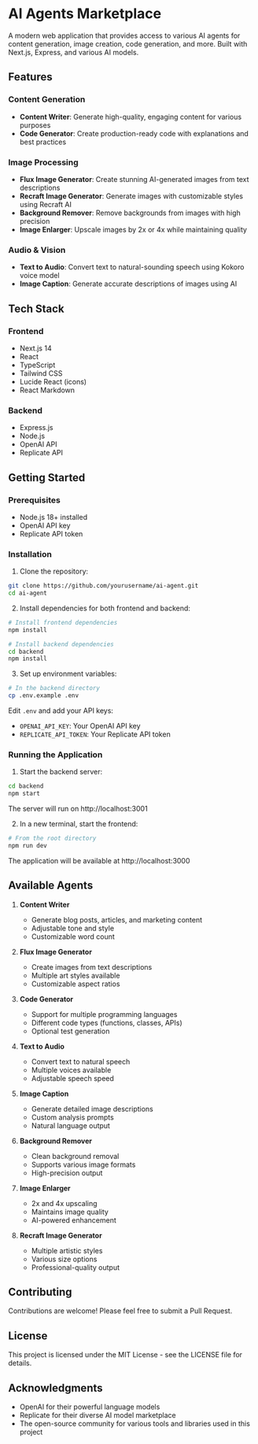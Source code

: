 # AI Agents Marketplace

A modern web application that provides access to various AI agents for content generation, image creation, code generation, and more. Built with Next.js, Express, and various AI models.

## Features

### Content Generation
- **Content Writer**: Generate high-quality, engaging content for various purposes
- **Code Generator**: Create production-ready code with explanations and best practices

### Image Processing
- **Flux Image Generator**: Create stunning AI-generated images from text descriptions
- **Recraft Image Generator**: Generate images with customizable styles using Recraft AI
- **Background Remover**: Remove backgrounds from images with high precision
- **Image Enlarger**: Upscale images by 2x or 4x while maintaining quality

### Audio & Vision
- **Text to Audio**: Convert text to natural-sounding speech using Kokoro voice model
- **Image Caption**: Generate accurate descriptions of images using AI

## Tech Stack

### Frontend
- Next.js 14
- React
- TypeScript
- Tailwind CSS
- Lucide React (icons)
- React Markdown

### Backend
- Express.js
- Node.js
- OpenAI API
- Replicate API

## Getting Started

### Prerequisites
- Node.js 18+ installed
- OpenAI API key
- Replicate API token

### Installation

1. Clone the repository:
```bash
git clone https://github.com/yourusername/ai-agent.git
cd ai-agent
```

2. Install dependencies for both frontend and backend:
```bash
# Install frontend dependencies
npm install

# Install backend dependencies
cd backend
npm install
```

3. Set up environment variables:
```bash
# In the backend directory
cp .env.example .env
```
Edit `.env` and add your API keys:
- `OPENAI_API_KEY`: Your OpenAI API key
- `REPLICATE_API_TOKEN`: Your Replicate API token

### Running the Application

1. Start the backend server:
```bash
cd backend
npm start
```
The server will run on http://localhost:3001

2. In a new terminal, start the frontend:
```bash
# From the root directory
npm run dev
```
The application will be available at http://localhost:3000

## Available Agents

1. **Content Writer**
   - Generate blog posts, articles, and marketing content
   - Adjustable tone and style
   - Customizable word count

2. **Flux Image Generator**
   - Create images from text descriptions
   - Multiple art styles available
   - Customizable aspect ratios

3. **Code Generator**
   - Support for multiple programming languages
   - Different code types (functions, classes, APIs)
   - Optional test generation

4. **Text to Audio**
   - Convert text to natural speech
   - Multiple voices available
   - Adjustable speech speed

5. **Image Caption**
   - Generate detailed image descriptions
   - Custom analysis prompts
   - Natural language output

6. **Background Remover**
   - Clean background removal
   - Supports various image formats
   - High-precision output

7. **Image Enlarger**
   - 2x and 4x upscaling
   - Maintains image quality
   - AI-powered enhancement

8. **Recraft Image Generator**
   - Multiple artistic styles
   - Various size options
   - Professional-quality output

## Contributing

Contributions are welcome! Please feel free to submit a Pull Request.

## License

This project is licensed under the MIT License - see the LICENSE file for details.

## Acknowledgments

- OpenAI for their powerful language models
- Replicate for their diverse AI model marketplace
- The open-source community for various tools and libraries used in this project 